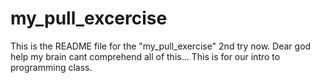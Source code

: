 # my_pull_excercise

This is the README file for the "my_pull_exercise"
2nd try now.
Dear god help my brain cant comprehend all of this...
This is for our intro to programming class.
